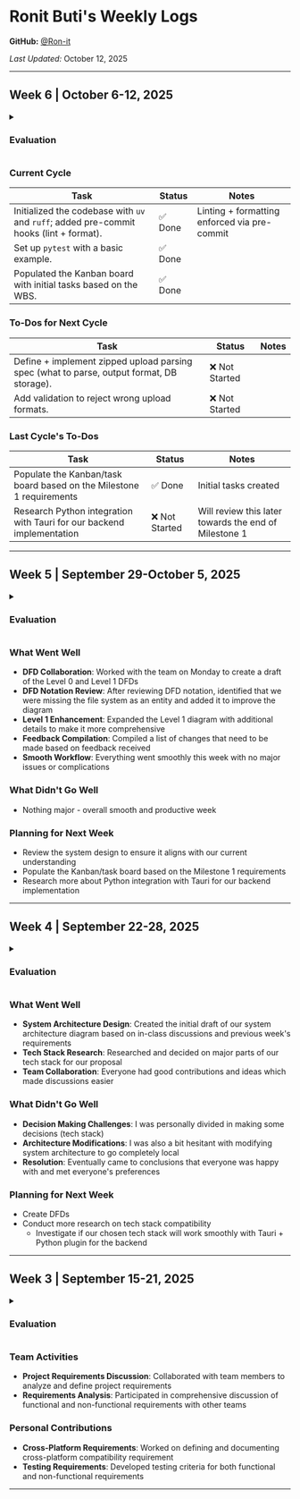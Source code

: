 # Ronit Buti's Weekly Logs

**GitHub:** [@Ron-it](https://github.com/Ron-it)

_Last Updated:_ October 12, 2025

---

## Week 6 | October 6-12, 2025

<details>
  <summary><h3>Evaluation</h3></summary>

  <img width="1339" height="783" alt="image" src="https://github.com/user-attachments/assets/832667ec-9a98-4d94-a813-7a239562af2b" />


</details>

### Current Cycle
| Task | Status | Notes |
| --- | --- | --- |
| Initialized the codebase with `uv` and `ruff`; added pre-commit hooks (lint + format). | ✅ Done | Linting + formatting enforced via pre-commit |
| Set up `pytest` with a basic example. | ✅ Done |  |
| Populated the Kanban board with initial tasks based on the WBS. | ✅ Done |  |

### To-Dos for Next Cycle
| Task | Status | Notes |
| --- | --- | --- |
| Define + implement zipped upload parsing spec (what to parse, output format, DB storage). | ❌ Not Started |  |
| Add validation to reject wrong upload formats. | ❌ Not Started | |

### Last Cycle's To-Dos
| Task | Status | Notes |
| --- | --- | --- |
| Populate the Kanban/task board based on the Milestone 1 requirements | ✅ Done | Initial tasks created |
| Research Python integration with Tauri for our backend implementation | ❌ Not Started | Will review this later towards the end of Milestone 1 |

---


## Week 5 | September 29-October 5, 2025

<details>
  <summary><h3>Evaluation</h3></summary>

  <img width="1070" height="623" alt="image" src="https://github.com/user-attachments/assets/15744b9f-1bda-40b1-b80b-7a4ab9fb5b9b" />

</details>

### What Went Well

- **DFD Collaboration**: Worked with the team on Monday to create a draft of the Level 0 and Level 1 DFDs
- **DFD Notation Review**: After reviewing DFD notation, identified that we were missing the file system as an entity and added it to improve the diagram
- **Level 1 Enhancement**: Expanded the Level 1 diagram with additional details to make it more comprehensive
- **Feedback Compilation**: Compiled a list of changes that need to be made based on feedback received
- **Smooth Workflow**: Everything went smoothly this week with no major issues or complications

### What Didn't Go Well

- Nothing major - overall smooth and productive week

### Planning for Next Week

- Review the system design to ensure it aligns with our current understanding
- Populate the Kanban/task board based on the Milestone 1 requirements
- Research more about Python integration with Tauri for our backend implementation

---

## Week 4 | September 22-28, 2025

<details>
  <summary><h3>Evaluation</h3></summary>

<img width="1354" height="790" alt="image" src="https://github.com/user-attachments/assets/3b542e7b-5bdc-464f-bd78-616c7297d5a7" />

</details>

### What Went Well

- **System Architecture Design**: Created the initial draft of our system architecture diagram based on in-class discussions and previous week's requirements
- **Tech Stack Research**: Researched and decided on major parts of our tech stack for our proposal
- **Team Collaboration**: Everyone had good contributions and ideas which made discussions easier

### What Didn't Go Well

- **Decision Making Challenges**: I was personally divided in making some decisions (tech stack)
- **Architecture Modifications**: I was also a bit hesitant with modifying system architecture to go completely local
- **Resolution**: Eventually came to conclusions that everyone was happy with and met everyone's preferences

### Planning for Next Week

- Create DFDs
- Conduct more research on tech stack compatibility
  - Investigate if our chosen tech stack will work smoothly with Tauri + Python plugin for the backend

---

## Week 3 | September 15-21, 2025

<details>
  <summary><h3>Evaluation</h3></summary>

  <img width="1064" height="618" alt="image" src="https://github.com/user-attachments/assets/18bfb86e-4d9c-4b15-aa91-bd8abc7b811d" />

</details>

### Team Activities

- **Project Requirements Discussion**: Collaborated with team members to analyze and define project requirements
- **Requirements Analysis**: Participated in comprehensive discussion of functional and non-functional requirements with other teams

### Personal Contributions

- **Cross-Platform Requirements**: Worked on defining and documenting cross-platform compatibility requirement
- **Testing Requirements**: Developed testing criteria for both functional and non-functional requirements

---
